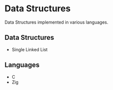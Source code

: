 # Data Structures

Data Structures implemented in various languages.

## Data Structures

* Single Linked List

## Languages

* C
* Zig

